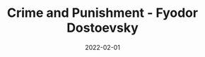 ---
title:  "Crime and Punishment - Fyodor Dostoevsky"
tags: ["books"]
showTags: true
date: 2022-02-01
---
